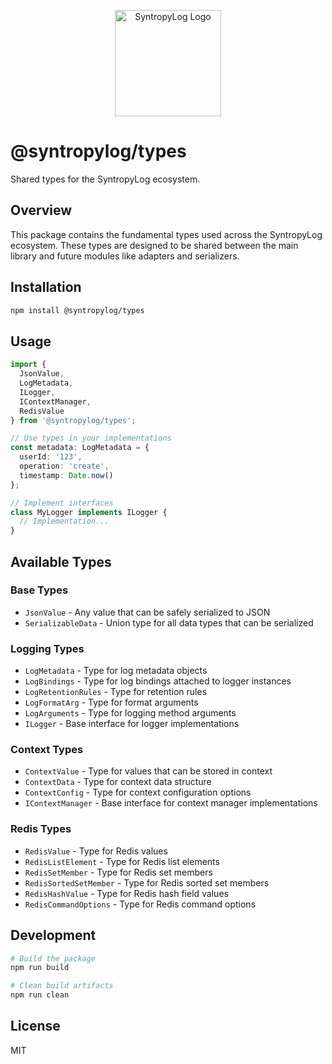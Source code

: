 <p align="center">
  <img src="https://raw.githubusercontent.com/Syntropysoft/syntropylog-examples-/main/assets/syntropyLog-logo.png" alt="SyntropyLog Logo" width="170"/>
</p>

# @syntropylog/types

Shared types for the SyntropyLog ecosystem.

## Overview

This package contains the fundamental types used across the SyntropyLog ecosystem. These types are designed to be shared between the main library and future modules like adapters and serializers.

## Installation

```bash
npm install @syntropylog/types
```

## Usage

```typescript
import { 
  JsonValue, 
  LogMetadata, 
  ILogger, 
  IContextManager,
  RedisValue 
} from '@syntropylog/types';

// Use types in your implementations
const metadata: LogMetadata = {
  userId: '123',
  operation: 'create',
  timestamp: Date.now()
};

// Implement interfaces
class MyLogger implements ILogger {
  // Implementation...
}
```

## Available Types

### Base Types
- `JsonValue` - Any value that can be safely serialized to JSON
- `SerializableData` - Union type for all data types that can be serialized

### Logging Types
- `LogMetadata` - Type for log metadata objects
- `LogBindings` - Type for log bindings attached to logger instances
- `LogRetentionRules` - Type for retention rules
- `LogFormatArg` - Type for format arguments
- `LogArguments` - Type for logging method arguments
- `ILogger` - Base interface for logger implementations

### Context Types
- `ContextValue` - Type for values that can be stored in context
- `ContextData` - Type for context data structure
- `ContextConfig` - Type for context configuration options
- `IContextManager` - Base interface for context manager implementations

### Redis Types
- `RedisValue` - Type for Redis values
- `RedisListElement` - Type for Redis list elements
- `RedisSetMember` - Type for Redis set members
- `RedisSortedSetMember` - Type for Redis sorted set members
- `RedisHashValue` - Type for Redis hash field values
- `RedisCommandOptions` - Type for Redis command options

## Development

```bash
# Build the package
npm run build

# Clean build artifacts
npm run clean
```

## License

MIT 
